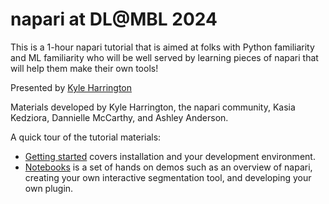 # napari at DL@MBL 2024

This is a 1-hour napari tutorial that is aimed at folks with Python familiarity and ML familiarity who will be well served by learning pieces of napari that will help them make their own tools!

Presented by [Kyle Harrington](https://kyleharrington.com)  

Materials developed by Kyle Harrington, the napari community, Kasia Kedziora, Dannielle McCarthy, and Ashley Anderson.

A quick tour of the tutorial materials:

- [Getting started](./getting_started.md) covers installation and your development environment.
- [Notebooks](./notebooks/index.md) is a set of hands on demos such as an overview of napari, creating your own interactive segmentation tool, and developing your own plugin.
